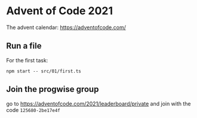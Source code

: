 # Advent of Code 2021

The advent calendar: https://adventofcode.com/

## Run a file

For the first task:

```shell
npm start -- src/01/first.ts
```

## Join the progwise group

go to https://adventofcode.com/2021/leaderboard/private and join with the code `125680-2be17e4f`
